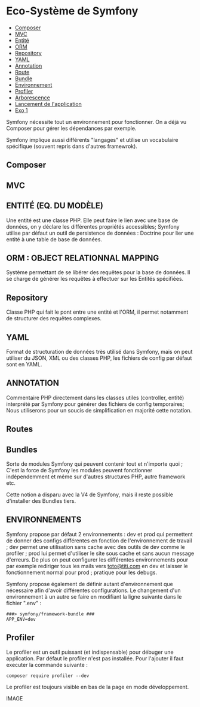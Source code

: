 # Eco-Système de Symfony

* [Composer](#composer)
* [MVC](#mvc)
* [Entité](#entité)
* [ORM](#orm)
* [Repository](#repository)
* [YAML](#yaml)
* [Annotation](#annotation)
* [Route](#route)
* [Bundle](#bundle)
* [Environnement](#environnement)
* [Profiler](#profiler)
* [Arborescence](#arborescence)
* [Lancement de l'application](#lancement-de-lapplication)
* [Exo 1](#exo-1)

Symfony nécessite tout un environnement pour fonctionner. On a déjà vu Composer pour gérer les dépendances par exemple.

Symfony implique aussi différents "langages" et utilise un vocabulaire spécifique (souvent repris dans d'autres framewrok).

## Composer


## MVC

## ENTITÉ (EQ. DU MODÈLE)
   Une entité est une classe PHP. Elle peut faire le lien avec une base de données, on y déclare les différentes propriétés accessibles; Symfony utilise par défaut un outil de persistence de données : Doctrine pour lier une entité à une table de base de données.

## ORM : OBJECT RELATIONNAL MAPPING
Système permettant de se libérer des requêtes pour la base de données. Il se charge de générer les requêtes à effectuer sur les Entités spécifiées.

## Repository
Classe PHP qui fait le pont entre une entité et l'ORM, il permet notamment de structurer des requêtes complexes.

## YAML
Format de structuration de données très utilisé dans Symfony, mais on peut utiliser du JSON, XML ou des classes PHP, les fichiers de config par défaut sont en YAML.

## ANNOTATION
Commentaire PHP directement dans les classes utiles (controller, entité) interprété par Symfony pour générer des fichiers de config temporaires; Nous utiliserons pour un soucis de simplification en majorité cette notation.

## Routes

## Bundles

Sorte de modules Symfony qui peuvent contenir tout et n'importe quoi ; C'est la force de Symfony les modules peuvent fonctionner indépendemment et même sur d'autres structures PHP, autre framework etc.

Cette notion a disparu avec la V4 de Symfony, mais il reste possible d'installer des Bundles tiers.

## ENVIRONNEMENTS
   Symfony propose par défaut 2 environnements : dev et prod qui permettent de donner des configs différentes en fonction de l'environnement de travail ; dev permet une utilisation sans cache avec des outils de dev comme le profiler ; prod lui permet d'utiliser le site sous cache et sans aucun message d'erreurs. De plus on peut configurer les différentes environnements pour par exemple rediriger tous les mails vers toto@titi.com en dev et laisser le fonctionnement normal pour prod ; pratique pour les debugs.
   
   Symfony propose également de définir autant d'environnement que nécessaire afin d'avoir différentes configurations. Le changement d'un environnement à un autre se faire en modifiant la ligne suivante dans le fichier ".env" :
   
   ```
   ###> symfony/framework-bundle ###
   APP_ENV=dev
   ```
   
## Profiler

Le profiler est un outil puissant (et indispensable) pour débuger une application. Par défaut le profiler n'est pas installée. Pour l'ajouter il faut executer la commande suivante :
```
composer require profiler --dev
```

Le profiler est toujours visible en bas de la page en mode développement.

IMAGE
